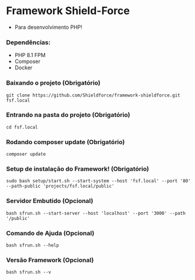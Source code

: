 # Framework Shield-Force
- Para desenvolvimento PHP!

### Dependências:
- PHP 8.1 FPM
- Composer
- Docker


### Baixando o projeto (Obrigatório)

```
git clone https://github.com/Shieldforce/framework-shieldforce.git fsf.local
```

### Entrando na pasta do projeto (Obrigatório)

```
cd fsf.local
```

### Rodando composer update (Obrigatório)

```
composer update
```

### Setup de instalação do Framework! (Obrigatório)

```
sudo bash setup/start.sh --start-system --host 'fsf.local' --port '80' --path-public 'projects/fsf.local/public'
```

### Servidor Embutido (Opcional)

```
bash sfrun.sh --start-server --host 'localhost' --port '3000' --path '/public'
```

### Comando de Ajuda (Opcional)

```
bash sfrun.sh --help
```

### Versão Framework (Opcional)

```
bash sfrun.sh --v
```

